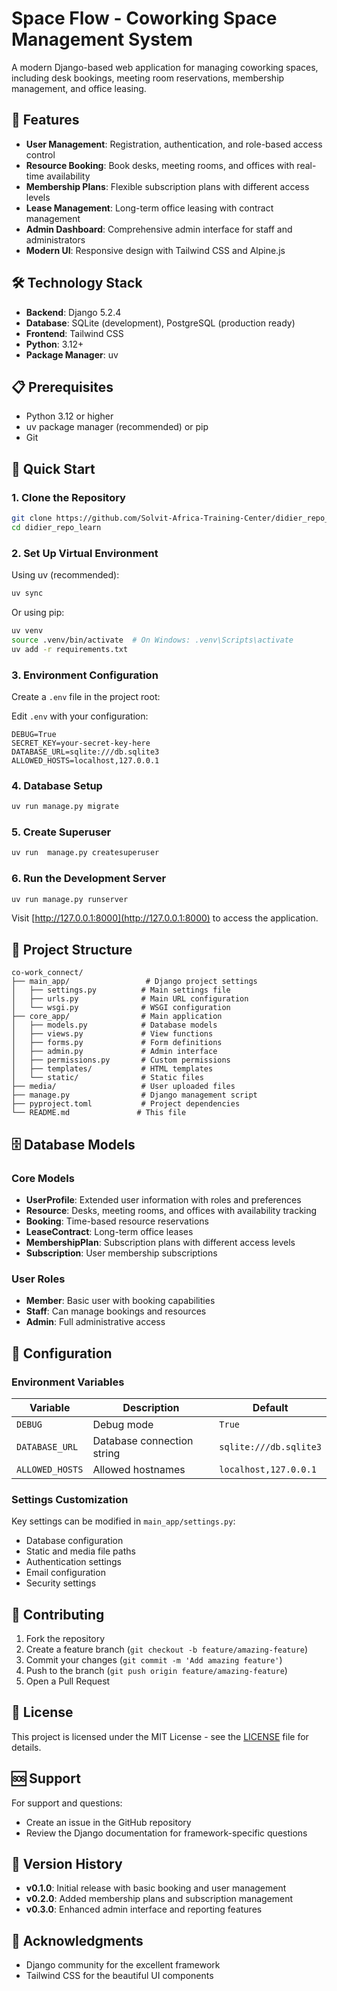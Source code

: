 # Space Flow - Coworking Space Management System

A modern Django-based web application for managing coworking spaces, including desk bookings, meeting room reservations, membership management, and office leasing.

## 🚀 Features

- **User Management**: Registration, authentication, and role-based access control
- **Resource Booking**: Book desks, meeting rooms, and offices with real-time availability
- **Membership Plans**: Flexible subscription plans with different access levels
- **Lease Management**: Long-term office leasing with contract management
- **Admin Dashboard**: Comprehensive admin interface for staff and administrators
- **Modern UI**: Responsive design with Tailwind CSS and Alpine.js

## 🛠️ Technology Stack

- **Backend**: Django 5.2.4
- **Database**: SQLite (development), PostgreSQL (production ready)
- **Frontend**: Tailwind CSS
- **Python**: 3.12+
- **Package Manager**: uv

## 📋 Prerequisites

- Python 3.12 or higher
- uv package manager (recommended) or pip
- Git

## 🚀 Quick Start

### 1. Clone the Repository

```bash
git clone https://github.com/Solvit-Africa-Training-Center/didier_repo_learn.git
cd didier_repo_learn
```

### 2. Set Up Virtual Environment

Using uv (recommended):
```bash
uv sync
```

Or using pip:
```bash
uv venv
source .venv/bin/activate  # On Windows: .venv\Scripts\activate
uv add -r requirements.txt
```

### 3. Environment Configuration

Create a `.env` file in the project root:

Edit `.env` with your configuration:
```env
DEBUG=True
SECRET_KEY=your-secret-key-here
DATABASE_URL=sqlite:///db.sqlite3
ALLOWED_HOSTS=localhost,127.0.0.1
```

### 4. Database Setup

```bash
uv run manage.py migrate
```

### 5. Create Superuser

```bash
uv run  manage.py createsuperuser
```

### 6. Run the Development Server

```bash
uv run manage.py runserver
```

Visit [http://127.0.0.1:8000](http://127.0.0.1:8000) to access the application.

## 📁 Project Structure

```
co-work_connect/
├── main_app/                 # Django project settings
│   ├── settings.py          # Main settings file
│   ├── urls.py              # Main URL configuration
│   └── wsgi.py              # WSGI configuration
├── core_app/                # Main application
│   ├── models.py            # Database models
│   ├── views.py             # View functions
│   ├── forms.py             # Form definitions
│   ├── admin.py             # Admin interface
│   ├── permissions.py       # Custom permissions
│   ├── templates/           # HTML templates
│   └── static/              # Static files
├── media/                   # User uploaded files
├── manage.py                # Django management script
├── pyproject.toml           # Project dependencies
└── README.md               # This file
```

## 🗄️ Database Models

### Core Models

- **UserProfile**: Extended user information with roles and preferences
- **Resource**: Desks, meeting rooms, and offices with availability tracking
- **Booking**: Time-based resource reservations
- **LeaseContract**: Long-term office leases
- **MembershipPlan**: Subscription plans with different access levels
- **Subscription**: User membership subscriptions

### User Roles

- **Member**: Basic user with booking capabilities
- **Staff**: Can manage bookings and resources
- **Admin**: Full administrative access

## 🔧 Configuration

### Environment Variables

| Variable | Description | Default |
|----------|-------------|---------|
| `DEBUG` | Debug mode | `True` |
| `DATABASE_URL` | Database connection string | `sqlite:///db.sqlite3` |
| `ALLOWED_HOSTS` | Allowed hostnames | `localhost,127.0.0.1` |

### Settings Customization

Key settings can be modified in `main_app/settings.py`:

- Database configuration
- Static and media file paths
- Authentication settings
- Email configuration
- Security settings



## 🤝 Contributing

1. Fork the repository
2. Create a feature branch (`git checkout -b feature/amazing-feature`)
3. Commit your changes (`git commit -m 'Add amazing feature'`)
4. Push to the branch (`git push origin feature/amazing-feature`)
5. Open a Pull Request

## 📝 License

This project is licensed under the MIT License - see the [LICENSE](LICENSE) file for details.

## 🆘 Support

For support and questions:

- Create an issue in the GitHub repository
- Review the Django documentation for framework-specific questions

## 🔄 Version History

- **v0.1.0**: Initial release with basic booking and user management
- **v0.2.0**: Added membership plans and subscription management
- **v0.3.0**: Enhanced admin interface and reporting features

## 🙏 Acknowledgments

- Django community for the excellent framework
- Tailwind CSS for the beautiful UI components
